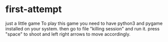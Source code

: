 # first-attempt
just a little game
To play this game you need to have python3 and pygame installed on your system.
then go to file "killing session" and run it.
press "space" to shoot and left right arrows to move accordingly. 
